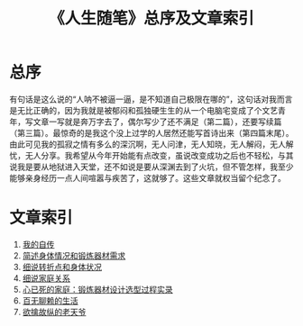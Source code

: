 ﻿---
title: 《人生随笔》总序及文章索引
categories: 人生随笔
tags: [随便写写]
publishDate: "2023-01-23"
---


# 总序

有句话是这么说的“人呐不被逼一逼，是不知道自己极限在哪的”，这句话对我而言是无比正确的，因为我就是被郁闷和孤独硬生生的从一个电脑宅变成了个文艺青年，写文章一写就是奔万字去了，偶尔写少了还不满足（第二篇），还要写续篇（第三篇）。最惊奇的是我这个没上过学的人居然还能写首诗出来（第四篇末尾）。由此可见我的孤寂之情有多么的深沉啊，无人问津，无人知晓，无人解闷，无人解忧，无人分享。我希望从今年开始能有点改变，虽说改变成功之后也不轻松，与其说我是要从地狱进入天堂，还不如说是要从深渊去到了火坑，但不管怎样，我至少能够亲身经历一点人间喧嚣与疾苦了，这就够了。这些文章就权当留个纪念了。

# 文章索引

1. [我的自传](/life/2021-07-07-autobiography)
2. [简述身体情况和锻炼器材需求](/life/2022-10-12-简述身体情况和锻炼器材需求)
3. [细说转折点和身体状况](/life/2022-11-02-细说转折点和身体状况)
4. [细说家庭关系](/life/2023-01-22-细说家庭关系)
5. [心已死的家庭：锻炼器材设计选型过程实录](/life/2023-06-01-心已死的家庭)
6. [百无聊赖的生活](/life/2023-07-17-百无聊赖的生活)
7. [欲擒故纵的老天爷](/life/2023-09-06-欲擒故纵的老天爷)
